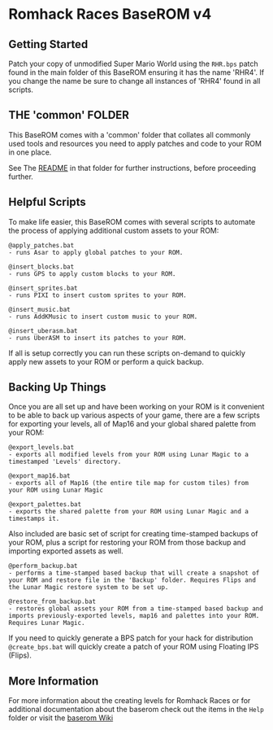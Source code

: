 # Romhack Races BaseROM v4

## Getting Started

Patch your copy of unmodified Super Mario World using the `RHR.bps` patch found in the main folder of this BaseROM ensuring it has the name 'RHR4'. If you change the name be sure to change all instances of 'RHR4' found in all scripts.

## THE 'common' FOLDER

This BaseROM comes with a 'common' folder that collates all commonly used tools and resources 
you need to apply patches and code to your ROM in one place.

See The [README](common/README.md) in that folder for further instructions, before proceeding further.

## Helpful Scripts

To make life easier, this BaseROM comes with several scripts to automate the process of applying additional custom assets to your ROM:

    @apply_patches.bat
    - runs Asar to apply global patches to your ROM. 

    @insert_blocks.bat
    - runs GPS to apply custom blocks to your ROM.
    
    @insert_sprites.bat
    - runs PIXI to insert custom sprites to your ROM.

    @insert_music.bat
    - runs AddKMusic to insert custom music to your ROM.
    
    @insert_uberasm.bat
    - runs UberASM to insert its patches to your ROM.

If all is setup correctly you can run these scripts on-demand to quickly apply new assets to 
your ROM or perform a quick backup.


## Backing Up Things

Once you are all set up and have been working on your ROM is it convenient to be able to back 
up various aspects of your game, there are a few scripts for exporting your levels, all 
of Map16 and your global shared palette from your ROM:

    @export_levels.bat
    - exports all modified levels from your ROM using Lunar Magic to a timestamped 'Levels' directory.

    @export_map16.bat
    - exports all of Map16 (the entire tile map for custom tiles) from your ROM using Lunar Magic

    @export_palettes.bat
    - exports the shared palette from your ROM using Lunar Magic and a timestamps it.
 
Also included are basic set of script for creating time-stamped backups of your ROM, plus 
a script for restoring your ROM from those backup and importing exported assets as well.

    @perform_backup.bat
    - performs a time-stamped based backup that will create a snapshot of your ROM and restore file in the 'Backup' folder. Requires Flips and the Lunar Magic restore system to be set up.
    
    @restore_from_backup.bat
    - restores global assets your ROM from a time-stamped based backup and imports previously-exported levels, map16 and palettes into your ROM. Requires Lunar Magic.
    
If you need to quickly generate a BPS patch for your hack for distribution `@create_bps.bat` will quickly create a patch of your ROM using Floating IPS (Flips).

## More Information

For more information about the creating levels for Romhack Races or for additional documentation about the baserom check out the items in the `Help` folder or visit the [baserom Wiki](https://github.com/ampersam-smw/rhr-baserom/wiki)